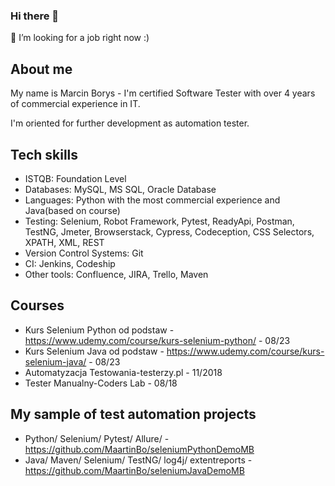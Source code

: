 ### Hi there 👋
👯 I’m looking for a job right now :)

## About me
My name is Marcin Borys - I'm certified Software Tester with over 4 years of commercial experience in IT.

I'm oriented for further development as automation tester.


## Tech skills

* ISTQB: Foundation Level 
* Databases: MySQL, MS SQL, Oracle Database
* Languages: Python with the most commercial experience and Java(based on course)
* Testing: Selenium, Robot Framework, Pytest, ReadyApi, Postman, TestNG, Jmeter, Browserstack, Cypress, Codeception, CSS Selectors, XPATH, XML, REST
* Version Control Systems: Git
* CI: Jenkins, Codeship
* Other tools: Confluence, JIRA, Trello, Maven 

## Courses 

* Kurs Selenium Python od podstaw -https://www.udemy.com/course/kurs-selenium-python/ - 08/23
* Kurs Selenium Java od podstaw - https://www.udemy.com/course/kurs-selenium-java/ - 08/23
* Automatyzacja Testowania-testerzy.pl - 11/2018
* Tester Manualny-Coders Lab - 08/18 


## My sample of test automation projects

* Python/ Selenium/ Pytest/ Allure/ - https://github.com/MaartinBo/seleniumPythonDemoMB 
* Java/ Maven/ Selenium/ TestNG/ log4j/ extentreports - https://github.com/MaartinBo/seleniumJavaDemoMB
